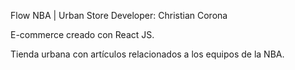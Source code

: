 Flow NBA | Urban Store
Developer: Christian Corona

E-commerce creado con React JS.

Tienda urbana con artículos relacionados a los equipos de la NBA.
